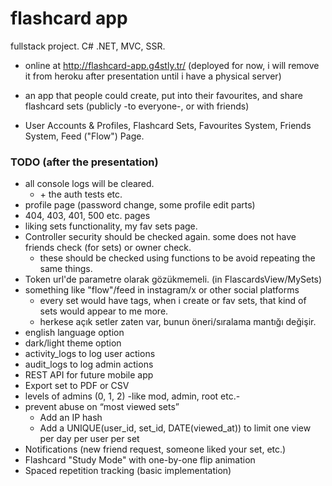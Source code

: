 # flashcard app
fullstack project. C# .NET, MVC, SSR. 

* online at http://flashcard-app.g4stly.tr/ (deployed for now, i will remove it from heroku after presentation until i have a physical server)

* an app that people could create, put into their favourites, and share flashcard sets (publicly -to everyone-, or with friends)

* User Accounts &amp; Profiles, Flashcard Sets, Favourites System, Friends System, Feed ("Flow") Page.

### TODO (after the presentation)
* all console logs will be cleared.
    * \+ the auth tests etc. 
* profile page (password change, some profile edit parts)
* 404, 403, 401, 500 etc. pages
* liking sets functionality, my fav sets page.
* Controller security should be checked again. some does not have friends check (for sets) or owner check.
    * these should be checked using functions to be avoid repeating the same things.
* Token url'de parametre olarak gözükmemeli. (in FlascardsView/MySets)
* something like "flow"/feed in instagram/x or other social platforms
    * every set would have tags, when i create or fav sets, that kind of sets would appear to me more.
    * herkese açık setler zaten var, bunun öneri/sıralama mantığı değişir.
* english language option
* dark/light theme option
* activity_logs to log user actions
* audit_logs to log admin actions
* REST API for future mobile app
* Export set to PDF or CSV
* levels of admins (0, 1, 2) -like mod, admin, root etc.-
* prevent abuse on “most viewed sets”
    * Add an IP hash
    * Add a UNIQUE(user_id, set_id, DATE(viewed_at)) to limit one view per day per user per set
* Notifications (new friend request, someone liked your set, etc.)
* Flashcard "Study Mode" with one-by-one flip animation
* Spaced repetition tracking (basic implementation)
